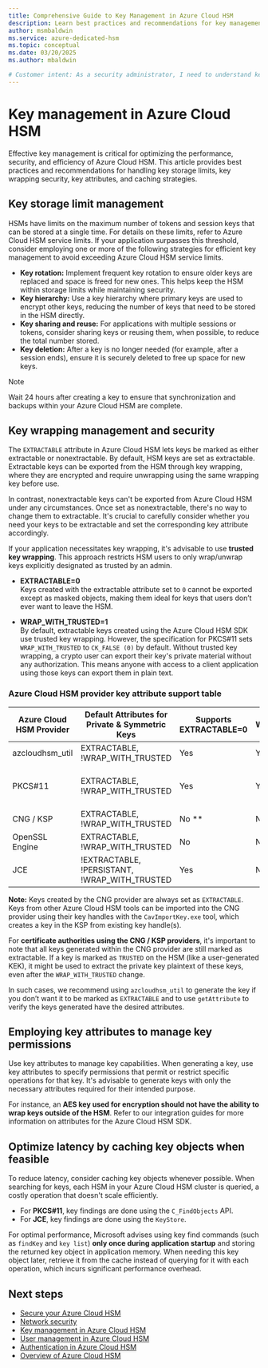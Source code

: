 ```yaml
---
title: Comprehensive Guide to Key Management in Azure Cloud HSM
description: Learn best practices and recommendations for key management in Azure Cloud HSM, including storage limits, key wrapping security, and caching strategies.
author: msmbaldwin
ms.service: azure-dedicated-hsm
ms.topic: conceptual
ms.date: 03/20/2025
ms.author: mbaldwin

# Customer intent: As a security administrator, I need to understand key management in Azure Cloud HSM to ensure optimal performance, security, and efficiency.
---
```


# Key management in Azure Cloud HSM

Effective key management is critical for optimizing the performance, security, and efficiency of Azure Cloud HSM. This article provides best practices and recommendations for handling key storage limits, key wrapping security, key attributes, and caching strategies.

## Key storage limit management

HSMs have limits on the maximum number of tokens and session keys that can be stored at a single time. For details on these limits, refer to Azure Cloud HSM service limits. If your application surpasses this threshold, consider employing one or more of the following strategies for efficient key management to avoid exceeding Azure Cloud HSM service limits.

- **Key rotation:** Implement frequent key rotation to ensure older keys are replaced and space is freed for new ones. This helps keep the HSM within storage limits while maintaining security.  
- **Key hierarchy:** Use a key hierarchy where primary keys are used to encrypt other keys, reducing the number of keys that need to be stored in the HSM directly.  
- **Key sharing and reuse:** For applications with multiple sessions or tokens, consider sharing keys or reusing them, when possible, to reduce the total number stored.  
- **Key deletion:** After a key is no longer needed (for example, after a session ends), ensure it is securely deleted to free up space for new keys.  

> [!NOTE]
> Wait 24 hours after creating a key to ensure that synchronization and backups within your Azure Cloud HSM are complete.

## Key wrapping management and security

The `EXTRACTABLE` attribute in Azure Cloud HSM lets keys be marked as either extractable or nonextractable. By default, HSM keys are set as extractable. Extractable keys can be exported from the HSM through key wrapping, where they are encrypted and require unwrapping using the same wrapping key before use.

In contrast, nonextractable keys can't be exported from Azure Cloud HSM under any circumstances. Once set as nonextractable, there's no way to change them to extractable. It's crucial to carefully consider whether you need your keys to be extractable and set the corresponding key attribute accordingly.

If your application necessitates key wrapping, it's advisable to use **trusted key wrapping**. This approach restricts HSM users to only wrap/unwrap keys explicitly designated as trusted by an admin.

- **EXTRACTABLE=0**  
  Keys created with the extractable attribute set to `0` cannot be exported except as masked objects, making them ideal for keys that users don’t ever want to leave the HSM.  

- **WRAP_WITH_TRUSTED=1**  
  By default, extractable keys created using the Azure Cloud HSM SDK use trusted key wrapping. However, the specification for PKCS#11 sets `WRAP_WITH_TRUSTED` to `CK_FALSE (0)` by default. Without trusted key wrapping, a crypto user can export their key's private material without any authorization. This means anyone with access to a client application using those keys can export them in plain text.

### Azure Cloud HSM provider key attribute support table  

| Azure Cloud HSM Provider | Default Attributes for Private & Symmetric Keys | Supports EXTRACTABLE=0 | Supports configuring WRAP_WITH_TRUSTED within the provider | Default WRAP_WITH_TRUSTED value |
|--------------------------|----------------------------------------------|------------------------|---------------------------------------------|-------------------------|
| azcloudhsm_util         | EXTRACTABLE, !WRAP_WITH_TRUSTED             | Yes                    | Yes                                         | 1 (0 can be set via parameters) |
| PKCS#11                 | EXTRACTABLE, !WRAP_WITH_TRUSTED             | Yes                    | Yes                                         | 0 (Specified in PKCS#11 specification, but can be set to 1 in API) |
| CNG / KSP               | EXTRACTABLE, !WRAP_WITH_TRUSTED             | No **                  | No                                          | 1 |
| OpenSSL Engine          | EXTRACTABLE, !WRAP_WITH_TRUSTED             | No                     | No                                          | 1 |
| JCE                     | !EXTRACTABLE, !PERSISTANT, !WRAP_WITH_TRUSTED | Yes                    | No                                          | 1 |

**Note:** Keys created by the CNG provider are always set as `EXTRACTABLE`. Keys from other Azure Cloud HSM tools can be imported into the CNG provider using their key handles with the `CavImportKey.exe` tool, which creates a key in the KSP from existing key handle(s).  

For **certificate authorities using the CNG / KSP providers**, it's important to note that all keys generated within the CNG provider are still marked as extractable. If a key is marked as `TRUSTED` on the HSM (like a user-generated KEK), it might be used to extract the private key plaintext of these keys, even after the `WRAP_WITH_TRUSTED` change.

In such cases, we recommend using `azcloudhsm_util` to generate the key if you don’t want it to be marked as `EXTRACTABLE` and to use `getAttribute` to verify the keys generated have the desired attributes.  

## Employing key attributes to manage key permissions

Use key attributes to manage key capabilities. When generating a key, use key attributes to specify permissions that permit or restrict specific operations for that key. It's advisable to generate keys with only the necessary attributes required for their intended purpose.

For instance, an **AES key used for encryption should not have the ability to wrap keys outside of the HSM**. Refer to our integration guides for more information on attributes for the Azure Cloud HSM SDK.  

## Optimize latency by caching key objects when feasible

To reduce latency, consider caching key objects whenever possible. When searching for keys, each HSM in your Azure Cloud HSM cluster is queried, a costly operation that doesn't scale efficiently.  

- For **PKCS#11**, key findings are done using the `C_FindObjects` API.  
- For **JCE**, key findings are done using the `KeyStore`.  

For optimal performance, Microsoft advises using key find commands (such as `findKey` and `key list`) **only once during application startup** and storing the returned key object in application memory. When needing this key object later, retrieve it from the cache instead of querying for it with each operation, which incurs significant performance overhead.  

## Next steps

- [Secure your Azure Cloud HSM](secure-cloud-hsm.md)
- [Network security](network-security.md)
- [Key management in Azure Cloud HSM](key-management.md)
- [User management in Azure Cloud HSM](user-management.md)
- [Authentication in Azure Cloud HSM](authentication.md)
- [Overview of Azure Cloud HSM](overview.md)